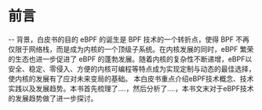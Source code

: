 # 前言

-- 背景，白皮书的目的
eBPF 的诞生是 BPF 技术的一个转折点，使得 BPF 不再仅限于网络栈，而是成为内核的一个顶级子系统。在内核发展的同时，eBPF 繁荣的生态也进一步促进了 eBPF 的蓬勃发展。随着内核的复杂性不断递增，eBPF以安全、稳定、零侵入、方便的内核可编程等特点成为实现定制与动态的最佳选择，使内核的发展有了应对未来变局的基础。
本白皮书重点介绍eBPF技术概念、技术实践以及发展趋势。本书首先梳理了….，然后分析了….，本书文末对于eBPF技术的发展趋势做了进一步探讨。

